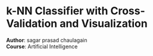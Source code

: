 # k-NN Classifier with Cross-Validation and Visualization

**Author**: sagar prasad chaulagain  
**Course**: Artificial Intelligence
